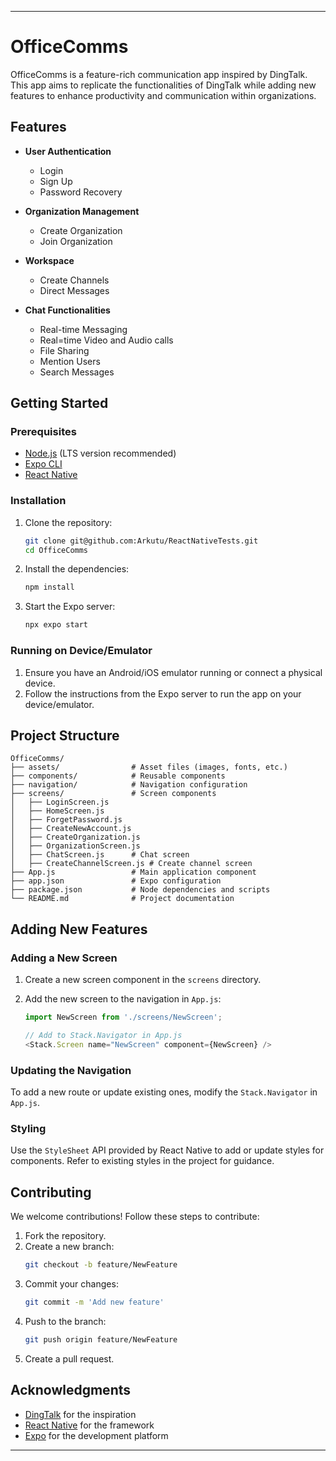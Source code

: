 

---

# OfficeComms

OfficeComms is a feature-rich communication app inspired by DingTalk. This app aims to replicate the functionalities of DingTalk while adding new features to enhance productivity and communication within organizations.

## Features

- **User Authentication**
  - Login
  - Sign Up
  - Password Recovery

- **Organization Management**
  - Create Organization
  - Join Organization

- **Workspace**
  - Create Channels
  - Direct Messages

- **Chat Functionalities**
  - Real-time Messaging
  - Real=time Video and Audio calls
  - File Sharing
  - Mention Users
  - Search Messages

## Getting Started

### Prerequisites

- [Node.js](https://nodejs.org/en/) (LTS version recommended)
- [Expo CLI](https://docs.expo.dev/get-started/installation/)
- [React Native](https://reactnative.dev/docs/environment-setup)

### Installation

1. Clone the repository:
   ```sh
   git clone git@github.com:Arkutu/ReactNativeTests.git
   cd OfficeComms
   ```

2. Install the dependencies:
   ```sh
   npm install
   ```

3. Start the Expo server:
   ```sh
   npx expo start
   ```

### Running on Device/Emulator

1. Ensure you have an Android/iOS emulator running or connect a physical device.
2. Follow the instructions from the Expo server to run the app on your device/emulator.

## Project Structure

```
OfficeComms/
├── assets/                # Asset files (images, fonts, etc.)
├── components/            # Reusable components
├── navigation/            # Navigation configuration
├── screens/               # Screen components
│   ├── LoginScreen.js
│   ├── HomeScreen.js
│   ├── ForgetPassword.js
│   ├── CreateNewAccount.js
│   ├── CreateOrganization.js
│   ├── OrganizationScreen.js
│   ├── ChatScreen.js      # Chat screen
│   ├── CreateChannelScreen.js # Create channel screen
├── App.js                 # Main application component
├── app.json               # Expo configuration
├── package.json           # Node dependencies and scripts
└── README.md              # Project documentation
```

## Adding New Features

### Adding a New Screen

1. Create a new screen component in the `screens` directory.
2. Add the new screen to the navigation in `App.js`:

   ```javascript
   import NewScreen from './screens/NewScreen';

   // Add to Stack.Navigator in App.js
   <Stack.Screen name="NewScreen" component={NewScreen} />
   ```

### Updating the Navigation

To add a new route or update existing ones, modify the `Stack.Navigator` in `App.js`.

### Styling

Use the `StyleSheet` API provided by React Native to add or update styles for components. Refer to existing styles in the project for guidance.

## Contributing

We welcome contributions! Follow these steps to contribute:

1. Fork the repository.
2. Create a new branch:
   ```sh
   git checkout -b feature/NewFeature
   ```
3. Commit your changes:
   ```sh
   git commit -m 'Add new feature'
   ```
4. Push to the branch:
   ```sh
   git push origin feature/NewFeature
   ```
5. Create a pull request.


## Acknowledgments

- [DingTalk](https://www.dingtalk.com/) for the inspiration
- [React Native](https://reactnative.dev/) for the framework
- [Expo](https://expo.dev/) for the development platform

---
